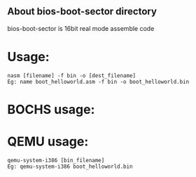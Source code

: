 
## About bios-boot-sector directory
  bios-boot-sector is 16bit real mode assemble code 

# Usage:
    nasm [filename] -f bin -o [dest_filename]
    Eg: name boot_helloworld.asm -f bin -o boot_helloworld.bin


# BOCHS usage:


# QEMU usage:
    qemu-system-i386 [bin_filename]
    Eg: qemu-system-i386 boot_helloworld.bin


